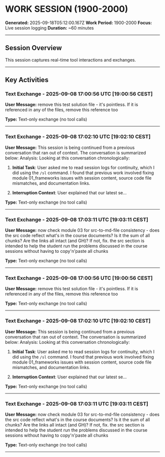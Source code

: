 # WORK SESSION (1900-2000)

**Generated:** 2025-09-18T05:12:00.167Z
**Work Period:** 1900-2000
**Focus:** Live session logging
**Duration:** ~60 minutes

---

## Session Overview

This session captures real-time tool interactions and exchanges.

---

## Key Activities

### Text Exchange - 2025-09-08 17:00:56 UTC [19:00:56 CEST]

**User Message:** remove this test solution file - it's pointless. If it is referenced in any of the files, remove this reference too

**Type:** Text-only exchange (no tool calls)

---

### Text Exchange - 2025-09-08 17:02:10 UTC [19:02:10 CEST]

**User Message:** This session is being continued from a previous conversation that ran out of context. The conversation is summarized below:
Analysis:
Looking at this conversation chronologically:

1. **Initial Task**: User asked me to read session logs for continuity, which I did using the `/sl` command. I found that previous work involved fixing module 01_frameworks issues with session content, source code file mismatches, and documentation links.

2. **Interruption Context**: User explained that our latest se...

**Type:** Text-only exchange (no tool calls)

---

### Text Exchange - 2025-09-08 17:03:11 UTC [19:03:11 CEST]

**User Message:** now check module 03 for src-to-md-file consistency - does the src code reflect what's in the course documents? Is it the sum of all chunks? Are the links all intact (and GH)? If not, fix. the src section is intended to help the student run the problems discussed in the course sessions without having to copy'n'paste all chunks

**Type:** Text-only exchange (no tool calls)

---

### Text Exchange - 2025-09-08 17:00:56 UTC [19:00:56 CEST]

**User Message:** remove this test solution file - it's pointless. If it is referenced in any of the files, remove this reference too

**Type:** Text-only exchange (no tool calls)

---

### Text Exchange - 2025-09-08 17:02:10 UTC [19:02:10 CEST]

**User Message:** This session is being continued from a previous conversation that ran out of context. The conversation is summarized below:
Analysis:
Looking at this conversation chronologically:

1. **Initial Task**: User asked me to read session logs for continuity, which I did using the `/sl` command. I found that previous work involved fixing module 01_frameworks issues with session content, source code file mismatches, and documentation links.

2. **Interruption Context**: User explained that our latest se...

**Type:** Text-only exchange (no tool calls)

---

### Text Exchange - 2025-09-08 17:03:11 UTC [19:03:11 CEST]

**User Message:** now check module 03 for src-to-md-file consistency - does the src code reflect what's in the course documents? Is it the sum of all chunks? Are the links all intact (and GH)? If not, fix. the src section is intended to help the student run the problems discussed in the course sessions without having to copy'n'paste all chunks

**Type:** Text-only exchange (no tool calls)

---

